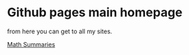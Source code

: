 # Github pages main homepage

from here you can get to all my sites.

[Math Summaries](https://yeahboyyyyy.github.io/math-summaries/)
